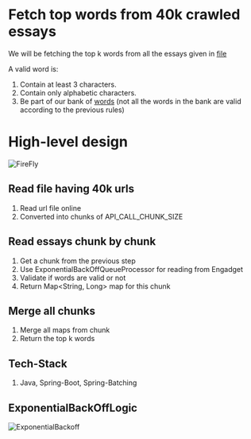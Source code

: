 # Fetch top words from 40k crawled essays
We will be fetching the top k words from all the essays given in [file](https://drive.google.com/file/d/1TF4RPuj8iFwpa-lyhxG67V8NDlktmTGi/view/) 

A valid word is:
1. Contain at least 3 characters.
2. Contain only alphabetic characters.
3. Be part of our bank of [words](https://raw.githubusercontent.com/dwyl/english-words/master/words.txt) (not all the words in the bank are valid according to the
previous rules)

# High-level design

![FireFly](https://github.com/Arjun20398/EssayTopWords/assets/24750890/aa1ba7c7-c460-422f-b6f3-2ea09f39710c)

## Read file having 40k urls
1. Read url file online
2. Converted into chunks of API_CALL_CHUNK_SIZE

## Read essays chunk by chunk
1. Get a chunk from the previous step
2. Use ExponentialBackOffQueueProcessor for reading from Engadget
3. Validate if words are valid or not
4. Return Map<String, Long> map for this chunk

## Merge all chunks
1. Merge all maps from chunk
2. Return the top k words


## Tech-Stack
1. Java, Spring-Boot, Spring-Batching

## ExponentialBackOffLogic
![ExponentialBackoff](https://github.com/Arjun20398/EssayTopWords/assets/24750890/210d993c-8f8d-497d-be3e-ce8c62d1844c)
